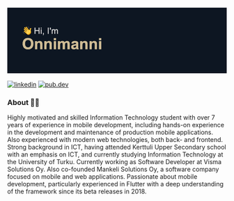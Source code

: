 ![header](https://github.com/O-Hannonen/O-Hannonen/blob/ce8d33dab5a81841d428a6886061e0e946c9bc0b/header.png)

[![linkedin](https://img.shields.io/badge/linkedIn-0A66C2?style=flat&logo=LinkedIn&logoColor=white)](https://www.linkedin.com/in/o-hannonen/)
[![pub.dev](https://img.shields.io/badge/pub.dev-0175C2?style=flat&logo=Dart&logoColor=white)](https://pub.dev/publishers/mankeli.co/packages)

### About 🧑‍🦱

Highly motivated and skilled Information Technology student with over 7 years of experience in mobile development, including hands-on experience in the development and maintenance of production mobile applications. Also experienced with modern web technologies, both back- and frontend. Strong background in ICT, having attended Kerttuli Upper Secondary school with an emphasis on ICT, and currently studying Information Technology at the University of Turku. Currently working as Software Developer at Visma Solutions Oy. Also co-founded Mankeli Solutions Oy, a software company focused on mobile and web applications. Passionate about mobile development, particularly experienced in Flutter with a deep understanding of the framework since its beta releases in 2018.

